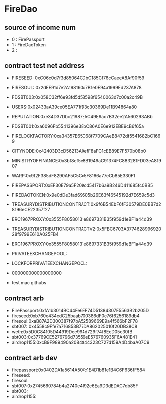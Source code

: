 # FireDao

## source of income num
 - 0 : FirePassport
 - 1 : FireDaoToken
 - 2 : 

## contract test net address 
 - FIRESEED: 0xC06c0d7f3d85064CDbC185Cf76cCaeeA8Af90f59
 - FIRESOUL: 0x2dEE91d7e2A198160c7B1e0E94a1999Ed237A878
 - FDSBT003:0x058C32ff6e93fd5d58598f6540063d7c00a2c49B
 - USERS:0x02433aA39ce05EA771fD3c30369De11B94864a80
 - REPUTATION:0xe34D37Dbc21987E5C49E9ac7B32ee2A560293ABb
 - FDSBT001:0xa6096Fb5541396e38bC86A0E6e912EBE9cB6f65a
 - FIRELOCKFACTORY:0xa34357E65C68f7709CAeB8472df5541682bC1669
 - CITYNODE:0x42403D3cD56213A0efF8aFC1cEB89E7F570b08b0
 - MINISTRYOFFINANCE:0x3bf8ef5e8B1949aC91374FC883281FD03eA81907
 - WARP:0x9f2F385dF8290AF5C5Cc5F8166a77eCb85E330F1
 - FIREPASSPORT:0xEF30E79a5F209cd5417b6a9B246D411685fc0BB5
 - FIREDAOTOKEN:0x9e0dDe3fad69505b26E63f46545192d7E659c5d3
 
 - TREASURYDISTRIBUTIONCONTRACT:0x9f6B54EbF6fF30579DE0BB7d28196eCE22357f27
 - ERC1967PROXY:0x3555F80580131e8697331B35f959d1eBF1a44d39
 - TREASURYDISTRIBUTIONCONTRACTV2:0x5FBC6703A377462899692028f9799E610A025FB4
 - ERC1967PROXY:0x3555F80580131e8697331B35f959d1eBF1a44d39
 - PRIVATEEXCHANGEPOOL:
 - LOCKFORPRIVATEEXCHANGEPOOL:
 - 000000000000000000
 - test mac githubs
 ## contract arb
 - FirePassport:0xfA1b3014BC44Fe6EF74D51384307E5563B2b205D
 - fireseed:0xb760e434cdC25baab700386dF0c76f6256189db4
 - firesoul:0xaB87A2D300387f97bA52589669E9a4f566bF2F78
 - sbt007: 0x4558c9Ffe7a716853B77DA862025010f20DB38C8
 - weth:0x5D0C84105D44919Dee994d729f74f8EcD05c30fB
 - sbt003:0x37769CE5276796d73556eE576760935F6A481E41
 - airdrop1155:0xcB9F989490a2084944323C727d159A4D4baA07C9
 ## contract arb dev
 - firepassport:0x0402DA1a5614A507c1E4D1b81e1B4C6F636fF584
 - fireseed:
 - firesoul:
 - sbt007:0x2745660784b4a2740e4192e6Ea9D3dEDAC7db85F
 - sbt003:
 - airdrop1155: